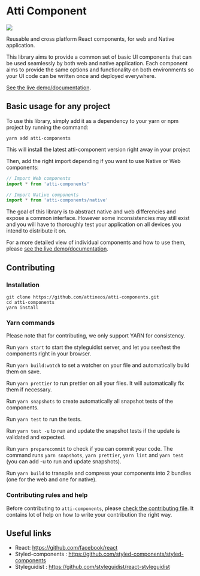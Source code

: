 # Atti Component

[<img src="https://travis-ci.org/attineos/atti-components.svg?branch=master">](https://travis-ci.org/attineos/atti-components)

Reusable and cross platform React components, for web and Native application.

This library aims to provide a common set of basic UI components that can be used seamlessly by both web and native application.
Each component aims to provide the same options and functionality on both environments so your UI code can be written once and deployed everywhere.

[See the live demo/documentation](https://atti-components.netlify.com/).

## Basic usage for any project

To use this library, simply add it as a dependency to your yarn or npm project by running the command:

```
yarn add atti-components
```

This will install the latest atti-component version right away in your project

Then, add the right import depending if you want to use Native or Web components:

```js
// Import Web components
import * from 'atti-components'

// Import Native components
import * from 'atti-components/native'
```

The goal of this library is to abstract native and web differencies and expose a common interface. 
However some inconsistencies may still exist and you will have to thoroughly test your application on all devices you intend to distribute it on.

For a more detailed view of individual components and how to use them, please [see the live demo/documentation](https://atti-components.netlify.com/).

## Contributing

### Installation

```
git clone https://github.com/attineos/atti-components.git
cd atti-components
yarn install
```

### Yarn commands

Please note that for contributing, we only support YARN for consistency.

Run `yarn start` to start the styleguidist server, and let you see/test the components right in your browser.

Run `yarn build:watch` to set a watcher on your file and automatically build them on save.

Run `yarn prettier` to run prettier on all your files. It will automatically fix them if necessary.

Run `yarn snapshots` to create automatically all snapshot tests of the components.

Run `yarn test` to run the tests.

Run `yarn test -u` to run and update the snapshot tests if the update is validated and expected.

Run `yarn preparecommit` to check if you can commit your code. The command runs `yarn snapshots`, `yarn prettier`, `yarn lint` and `yarn test` (you can add -u to run and update snapshots).

Run `yarn build` to transpile and compress your components into 2 bundles (one for the web and one for native).


### Contributing rules and help

Before contributing to `atti-components`, please [check the contributing file](CONTRIBUTING.md). It contains lot of help on how to write your contribution the right way.

## Useful links

* React: https://github.com/facebook/react
* Styled-components : https://github.com/styled-components/styled-components
* Styleguidist : https://github.com/styleguidist/react-styleguidist
